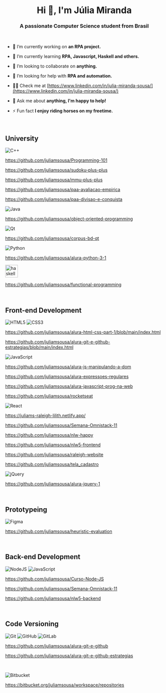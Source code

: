 <h1 align="center">Hi 👋, I'm Júlia Miranda</h1>
<h3 align="center">A passionate Computer Science student from Brasil</h3>

 <br/>
 
- 🔭 I’m currently working on **an RPA project.**

- 🌱 I’m currently learning **RPA, Javascript, Haskell and others.**

- 👯 I’m looking to collaborate on **anything.**

- 🤝 I’m looking for help with **RPA and automation.**

- 👨‍💻 Check me at [https://www.linkedin.com/in/julia-miranda-sousa/](https://www.linkedin.com/in/julia-miranda-sousa/)

- 💬 Ask me about **anything, I'm happy to help!**

- ⚡ Fun fact **I enjoy riding horses on my freetime.**
  
<br/>

<!--------------------------------------------------------------------------------------------------------------------------->
 

## University ######

![C++](https://img.shields.io/badge/c++-%2300599C.svg?style=for-the-badge&logo=c%2B%2B&logoColor=white) 

https://github.com/juliamsousa/Programming-101

https://github.com/juliamsousa/sudoku-plus-plus

https://github.com/juliamsousa/mmu-plus-plus

https://github.com/juliamsousa/paa-avaliacao-empirica

https://github.com/juliamsousa/paa-divisao-e-conquista


![Java](https://img.shields.io/badge/java-%23ED8B00.svg?style=for-the-badge&logo=java&logoColor=white) 

https://github.com/juliamsousa/object-oriented-programming


![Qt](https://img.shields.io/badge/Qt-%23217346.svg?style=for-the-badge&logo=Qt&logoColor=white) 

https://github.com/juliamsousa/corpus-bd-qt

  
![Python](https://img.shields.io/badge/python-3670A0?style=for-the-badge&logo=python&logoColor=ffdd54)

https://github.com/juliamsousa/alura-python-3-1


<img src="https://upload.wikimedia.org/wikipedia/commons/1/1c/Haskell-Logo.svg" alt="haskell" width="40" height="40"/> </a> <a href="https://www.w3.org/html/" target="_blank">
  
https://github.com/juliamsousa/functional-programming
 
  
<!--------------------------------------------------------------------------------------------------------------------------->

<br/>
 
## Front-end Development ######

![HTML5](https://img.shields.io/badge/html5-%23E34F26.svg?style=for-the-badge&logo=html5&logoColor=white) ![CSS3](https://img.shields.io/badge/css3-%231572B6.svg?style=for-the-badge&logo=css3&logoColor=white) 
  
https://github.com/juliamsousa/alura-html-css-part-1/blob/main/index.html
  
https://github.com/juliamsousa/alura-git-e-github-estrategias/blob/main/index.html
  

![JavaScript](https://img.shields.io/badge/javascript-%23323330.svg?style=for-the-badge&logo=javascript&logoColor=%23F7DF1E) 
  
https://github.com/juliamsousa/alura-js-manipulando-a-dom
 
https://github.com/juliamsousa/alura-expressoes-regulares
  
https://github.com/juliamsousa/alura-javascript-prog-na-web
  
https://github.com/juliamsousa/rocketseat
  
  
![React](https://img.shields.io/badge/react-%2320232a.svg?style=for-the-badge&logo=react&logoColor=%2361DAFB) 
 
https://juliams-raleigh-lilith.netlify.app/ 

https://github.com/juliamsousa/Semana-Omnistack-11

https://github.com/juliamsousa/nlw-happy
  
https://github.com/juliamsousa/nlw5-frontend  
  
https://github.com/juliamsousa/raleigh-website  
  
https://github.com/juliamsousa/tela_cadastro

  
![jQuery](https://img.shields.io/badge/jquery-%230769AD.svg?style=for-the-badge&logo=jquery&logoColor=white)

https://github.com/juliamsousa/alura-jquery-1
  
<!--------------------------------------------------------------------------------------------------------------------------->
 
<br/>
 
## Prototypeing ######
 
![Figma](https://img.shields.io/badge/figma-%23F24E1E.svg?style=for-the-badge&logo=figma&logoColor=white)
  
 https://github.com/juliamsousa/heuristic-evaluation
  
<!--------------------------------------------------------------------------------------------------------------------------->
 
<br/>
 
## Back-end Development ###### 
  
![NodeJS](https://img.shields.io/badge/node.js-6DA55F?style=for-the-badge&logo=node.js&logoColor=white) ![JavaScript](https://img.shields.io/badge/javascript-%23323330.svg?style=for-the-badge&logo=javascript&logoColor=%23F7DF1E)

https://github.com/juliamsousa/Curso-Node-JS
  
https://github.com/juliamsousa/Semana-Omnistack-11
 
https://github.com/juliamsousa/nlw5-backend
  
<!--------------------------------------------------------------------------------------------------------------------------->
 
<br/>
 
## Code Versioning ###### 
  
![Git](https://img.shields.io/badge/git-%23F05033.svg?style=for-the-badge&logo=git&logoColor=white) ![GitHub](https://img.shields.io/badge/github-%23121011.svg?style=for-the-badge&logo=github&logoColor=white) ![GitLab](https://img.shields.io/badge/gitlab-%23181717.svg?style=for-the-badge&logo=gitlab&logoColor=white)
  
https://github.com/juliamsousa/alura-git-e-github
  
https://github.com/juliamsousa/alura-git-e-github-estrategias
 
<!--------------------------------------------------------------------------------------------------------------------------->
 
<br/>
  
![Bitbucket](https://img.shields.io/badge/bitbucket-%230047B3.svg?style=for-the-badge&logo=bitbucket&logoColor=white)
 
https://bitbucket.org/juliamsousa/workspace/repositories 
